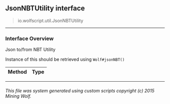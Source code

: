 ## JsonNBTUtility __interface__

>io.wolfscript.util.JsonNBTUtility

---

### Interface Overview

Json to/from NBT Utility <p/> Instance of this should be retrieved using `Wolf#jsonNBT()`

Method | Type   
--- | :--- 



---



###### This file was system generated using custom scripts copyright (c) 2015 Mining Wolf.
	


